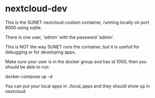 # nextcloud-dev
This is the SUNET nextcloud-custom container, running locally on port 8000 using sqlite.

There is one user, 'admin' with the password 'admin'.

This is NOT the way SUNET runs the container, but it is usefull for debugging or for developing apps.

Make sure your user is in the docker group and has id 1000, then you should be able to run:

docker-compose up -d

You can put your local apps in ./local_apps and they should show up in nextcloud
